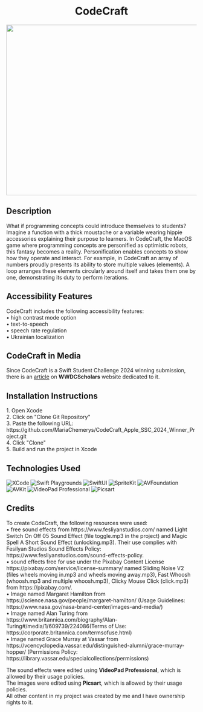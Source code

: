 <h1 align="center">CodeCraft</h1>
<p align="center">
<img src="https://drive.google.com/file/d/1gJDKdaE7GqZuub9_H9_pEchvmFE_RviJ/view?usp=drive_link" width="800" height="450"/>
</p>

<h2>Description</h2>
What if programming concepts could introduce themselves to students? Imagine a function with a thick moustache or a variable wearing hippie accessories explaining their purpose to learners.
In CodeCraft, the MacOS game where programming concepts are personified as optimistic robots, this fantasy becomes a reality. Personification enables concepts to show how they operate and
interact. For example, in CodeCraft an array of numbers proudly presents its ability to store multiple values (elements). A loop arranges these elements circularly around itself and takes
them one by one, demonstrating its duty to perform iterations.

<h2>Accessibility Features</h2>
CodeCraft includes the following accessibility features:<br>
• high contrast mode option<br>
• text-to-speech<br>
• speech rate regulation<br>
• Ukrainian localization<br>

<h2>CodeCraft in Media</h2>
Since CodeCraft is a Swift Student Challenge 2024 winning submission, there is an <a href="https://www.wwdcscholars.com/s/AF0E97E9-56FA-48F4-9AD1-B34692D4F326/2024">article</a> on
<b>WWDCScholars</b> website dedicated to it.

<h2>Installation Instructions</h2>
1. Open Xcode<br>
2. Click on "Clone Git Repository"<br>
3. Paste the following URL: https://github.com/MariaChemerys/CodeCraft_Apple_SSC_2024_Winner_Project.git <br>
4. Click "Clone"<br>
5. Build and run the project in Xcode<br>

<h2>Technologies Used</h2>
<p align="left">
  <img src="https://img.shields.io/badge/XCode-blue?style=for-the-badge&logo=#5B4638" alt="XCode" />
  <img src="https://img.shields.io/badge/Swift%20Playgrounds-fc5c17?style=for-the-badge" alt="Swift Playgrounds" />
  <img src="https://img.shields.io/badge/SwiftUI-fffb0a?style=for-the-badge&logo=#5B4638" alt="SwiftUI" />
  <img src="https://img.shields.io/badge/SpriteKit-17fce2?style=for-the-badge" alt="SpriteKit" />
  <img src="https://img.shields.io/badge/AVFoundation-ff0f83?style=for-the-badge" alt="AVFoundation" />
  <img src="https://img.shields.io/badge/AVKit-9ecdff?style=for-the-badge" alt="AVKit" />
  <img src="https://img.shields.io/badge/VideoPad%20Professional-09ad03?style=for-the-badge" alt="VideoPad Professional" />
  <img src="https://img.shields.io/badge/Picsart-ee33ff?style=for-the-badge" alt="Picsart" />
</p>
<h2>Credits</h2>
To create CodeCraft, the following resources were used: <br>
• free sound effects from https://www.fesliyanstudios.com/ named Light Switch On Off 05 Sound Effect (file toggle.mp3 in the project) and Magic Spell A Short Sound Effect (unlocking.mp3). Their use complies with Fesilyan Studios Sound Effects Policy: https://www.fesliyanstudios.com/sound-effects-policy. <br>
• sound effects free for use under the Pixabay Content License https://pixabay.com/service/license-summary/ named Sliding Noise V2 (files wheels moving in.mp3 and wheels moving away.mp3), Fast Whoosh (whoosh.mp3 and multiple whoosh.mp3), Clicky Mouse Click (click.mp3) from https://pixabay.com/. <br>
• Image named Margaret Hamilton from https://science.nasa.gov/people/margaret-hamilton/ (Usage Guidelines: https://www.nasa.gov/nasa-brand-center/images-and-media/) <br>
• Image named Alan Turing from https://www.britannica.com/biography/Alan-Turing#/media/1/609739/224086(Terms of Use: https://corporate.britannica.com/termsofuse.html) <br>
• Image named Grace Murray at Vassar from https://vcencyclopedia.vassar.edu/distinguished-alumni/grace-murray-hopper/ (Permissions Policy: https://library.vassar.edu/specialcollections/permissions) <br>

The sound effects were edited using <b>VideoPad Professional</b>, which is allowed by their usage policies. <br>
The images were edited using <b>Picsart</b>, which is allowed by their usage policies. <br>
All other content in my project was created by me and I have ownership rights to it.
